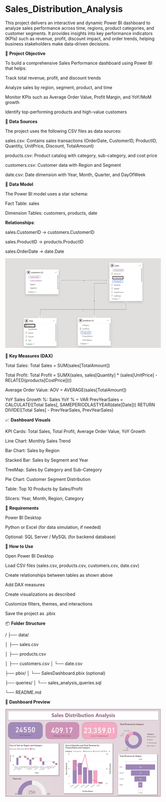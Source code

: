 # Sales_Distribution_Analysis

This project delivers an interactive and dynamic Power BI dashboard to analyze sales performance across time, regions, product categories, and customer segments. It provides insights into key performance indicators (KPIs) such as revenue, profit, discount impact, and order trends, helping business stakeholders make data-driven decisions.

🚀 **Project Objective**

To build a comprehensive Sales Performance dashboard using Power BI that helps:

Track total revenue, profit, and discount trends

Analyze sales by region, segment, product, and time

Monitor KPIs such as Average Order Value, Profit Margin, and YoY/MoM growth

Identify top-performing products and high-value customers


📁 **Data Sources**

The project uses the following CSV files as data sources:

sales.csv: Contains sales transactions (OrderDate, CustomerID, ProductID, Quantity, UnitPrice, Discount, TotalAmount)

products.csv: Product catalog with category, sub-category, and cost price

customers.csv: Customer data with Region and Segment

date.csv: Date dimension with Year, Month, Quarter, and DayOfWeek

🧱 **Data Model**

The Power BI model uses a star schema:

Fact Table: sales

Dimension Tables: customers, products, date

 **Relationships**:

sales.CustomerID → customers.CustomerID

sales.ProductID → products.ProductID

sales.OrderDate → date.Date

![image alt](https://github.com/VaishnaviGhorpade99/Sales_Distribution_Analysis/blob/main/Relationships..png?raw=true)




📌 **Key Measures (DAX)**

Total Sales:
Total Sales = SUM(sales[TotalAmount])

Total Profit:
Total Profit = SUMX(sales, sales[Quantity] * (sales[UnitPrice] - RELATED(products[CostPrice])))

Average Order Value:
AOV = AVERAGE(sales[TotalAmount])

YoY Sales Growth %:
Sales YoY % =
VAR PrevYearSales = CALCULATE([Total Sales], SAMEPERIODLASTYEAR(date[Date]))
RETURN DIVIDE([Total Sales] - PrevYearSales, PrevYearSales)

📈 **Dashboard Visuals**

KPI Cards: Total Sales, Total Profit, Average Order Value, YoY Growth

Line Chart: Monthly Sales Trend

Bar Chart: Sales by Region

Stacked Bar: Sales by Segment and Year

TreeMap: Sales by Category and Sub-Category

Pie Chart: Customer Segment Distribution

Table: Top 10 Products by Sales/Profit

Slicers: Year, Month, Region, Category

📎 **Requirements**

Power BI Desktop

Python or Excel (for data simulation, if needed)

Optional: SQL Server / MySQL (for backend database)


📝 **How to Use**

Open Power BI Desktop

Load CSV files (sales.csv, products.csv, customers.csv, date.csv)

Create relationships between tables as shown above

Add DAX measures

Create visualizations as described

Customize filters, themes, and interactions

Save the project as .pbix

📦 **Folder Structure**

/
├── data/

│ ├── sales.csv

│ ├── products.csv

│ ├── customers.csv
│ └── date.csv

├── pbix/
│ └── SalesDashboard.pbix (optional)

├── queries/
│ └── sales_analysis_queries.sql

└── README.md








📸 **Dashboard Preview**



![Image alt](https://github.com/VaishnaviGhorpade99/Sales_Distribution_Analysis/blob/main/Dashboard%20Picture.png?raw=true)
























